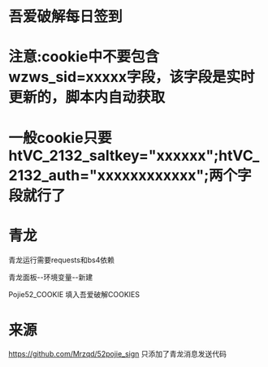 # 吾爱破解每日签到

# 注意:cookie中不要包含wzws_sid=xxxxx字段，该字段是实时更新的，脚本内自动获取

# 一般cookie只要htVC_2132_saltkey="xxxxxx";htVC_2132_auth="xxxxxxxxxxxx";两个字段就行了

# 青龙

青龙运行需要requests和bs4依赖

青龙面板--环境变量--新建

Pojie52_COOKIE 填入吾爱破解COOKIES


# 来源
https://github.com/Mrzqd/52pojie_sign  只添加了青龙消息发送代码
